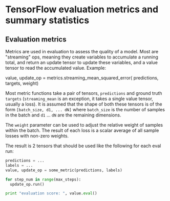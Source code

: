 # TensorFlow evaluation metrics and summary statistics

## Evaluation metrics

Metrics are used in evaluation to assess the quality of a model. Most are
"streaming" ops, meaning they create variables to accumulate a running total,
and return an update tensor to update these variables, and a value tensor to 
read the accumulated value. Example:

value, update_op = metrics.streaming_mean_squared_error(
    predictions, targets, weight)

Most metric functions take a pair of tensors, `predictions` and ground truth
`targets` (`streaming_mean` is an exception, it takes a single value tensor,
usually a loss). It is assumed that the shape of both these tensors is of the
form `[batch_size, d1, ... dN]` where `batch_size` is the number of samples in
the batch and `d1` ... `dN` are the remaining dimensions.

The `weight` parameter can be used to adjust the relative weight of samples
within the batch. The result of each loss is a scalar average of all sample
losses with non-zero weights.

The result is 2 tensors that should be used like the following for each eval
run:

```python
predictions = ...
labels = ...
value, update_op = some_metric(predictions, labels)

for step_num in range(max_steps):
  update_op.run()

print "evaluation score: ", value.eval()
```
